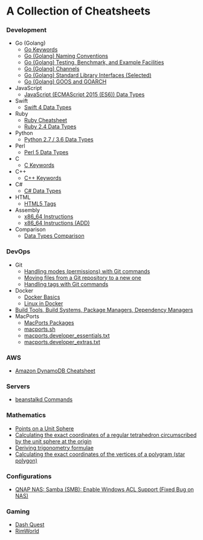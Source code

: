 # A Collection of Cheatsheets

### Development
- Go (Golang)
  - [Go Keywords](dev/keywords-go.md)
  - [Go (Golang) Naming Conventions](dev/go-conventions.md)
  - [Go (Golang) Testing, Benchmark, and Example Facilities](dev/go-testing-benchmark-example.md)
  - [Go (Golang) Channels](dev/go-channels.md)
  - [Go (Golang) Standard Library Interfaces (Selected)](https://gist.github.com/asukakenji/ac8a05644a2e98f1d5ea8c299541fce9)
  - [Go (Golang) GOOS and GOARCH](https://gist.github.com/asukakenji/f15ba7e588ac42795f421b48b8aede63)
- JavaScript
  - [JavaScript (ECMAScript 2015 (ES6)) Data Types](dev/javascript-data-types.md)
- Swift
  - [Swift 4 Data Types](dev/swift-data-types.md)
- Ruby
  - [Ruby Cheatsheet](dev/ruby.md)
  - [Ruby 2.4 Data Types](dev/ruby-data-types.md)
- Python
  - [Python 2.7 / 3.6 Data Types](dev/python-data-types.md)
- Perl
  - [Perl 5 Data Types](dev/perl-data-types.md)
- C
  - [C Keywords](dev/keywords-c.md)
- C++
  - [C++ Keywords](dev/keywords-cpp.md)
- C#
  - [C# Data Types](dev/csharp-data-types.md)
- HTML
  - [HTML5 Tags](dev/keywords-html5.md)
- Assembly
  - [x86_64 Instructions](dev/x86_64_instructions.md)
  - [x86_64 Instructions (ADD)](dev/x86_64_instructions_add.md)
- Comparison
  - [Data Types Comparison](dev/data-types-comparison.rst)

### DevOps
- Git
  - [Handling modes (permissions) with Git commands](devops/git-mode-permission.md)
  - [Moving files from a Git repository to a new one](devops/git-move-repository.md)
  - [Handling tags with Git commands](devops/git-tag.md)
- Docker
  - [Docker Basics](devops/docker-basics.md)
  - [Linux in Docker](devops/docker-linux.md)
- [Build Tools, Build Systems, Package Managers, Dependency Managers](devops/build-tools.md)
- MacPorts
  - [MacPorts Packages](devops/macports.md)
  - [macports.sh](devops/macports.sh)
  - [macports.developer_essentials.txt](devops/macports.developer_essentials.txt)
  - [macports.developer_extras.txt](devops/macports.developer_extras.txt)

### AWS
- [Amazon DynamoDB Cheatsheet](dynamodb.md)

### Servers
- [beanstalkd Commands](beanstalkd.md)

### Mathematics
- [Points on a Unit Sphere](points-on-a-unit-sphere.md)
- [Calculating the exact coordinates of a regular tetrahedron circumscribed by the unit sphere at the origin](tetrahedron.md)
- [Deriving trigonometry formulae](trigonometry.md)
- [Calculating the exact coordinates of the vertices of a polygram (star polygon)](polygram-star-polygon.md)

### Configurations
- [QNAP NAS: Samba (SMB): Enable Windows ACL Support (Fixed Bug on NAS)](qnap-enable-windows-acl-support.md)

### Gaming
- [Dash Quest](dash-quest.md)
- [RimWorld](rimworld.md)
